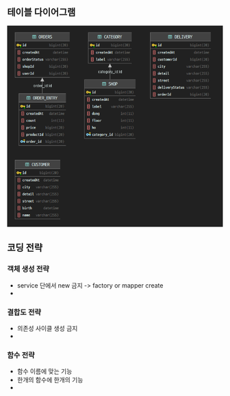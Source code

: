 ## 테이블 다이어그램
![Image](image/diagram.png)

## 코딩 전략

### 객체 생성 전략
- service 단에서 new 금지 -> factory or mapper create
-

### 결합도 전략
- 의존성 사이클 생성 금지
-

### 함수 전략
- 함수 이름에 맞는 기능
- 한개의 함수에 한개의 기능
-
